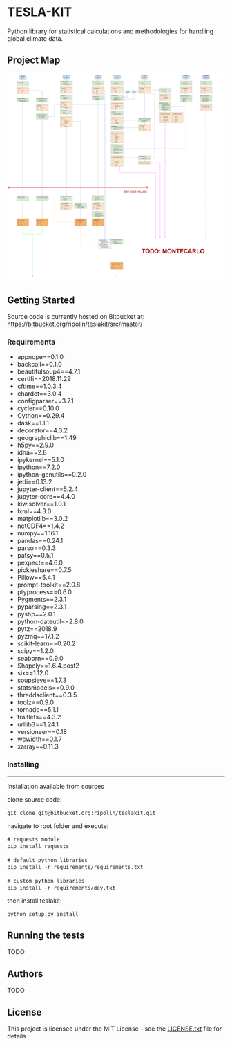 # TESLA-KIT 

Python library for statistical calculations and methodologies for handling global climate data.

## Project Map

![picture](img/map.svg)

## Getting Started

Source code is currently hosted on Bitbucket at: https://bitbucket.org/ripolln/teslakit/src/master/

### Requirements

* appnope==0.1.0
* backcall==0.1.0
* beautifulsoup4==4.7.1
* certifi==2018.11.29
* cftime==1.0.3.4
* chardet==3.0.4
* configparser==3.7.1
* cycler==0.10.0
* Cython==0.29.4
* dask==1.1.1
* decorator==4.3.2
* geographiclib==1.49
* h5py==2.9.0
* idna==2.8
* ipykernel==5.1.0
* ipython==7.2.0
* ipython-genutils==0.2.0
* jedi==0.13.2
* jupyter-client==5.2.4
* jupyter-core==4.4.0
* kiwisolver==1.0.1
* lxml==4.3.0
* matplotlib==3.0.2
* netCDF4==1.4.2
* numpy==1.16.1
* pandas==0.24.1
* parso==0.3.3
* patsy==0.5.1
* pexpect==4.6.0
* pickleshare==0.7.5
* Pillow==5.4.1
* prompt-toolkit==2.0.8
* ptyprocess==0.6.0
* Pygments==2.3.1
* pyparsing==2.3.1
* pyshp==2.0.1
* python-dateutil==2.8.0
* pytz==2018.9
* pyzmq==17.1.2
* scikit-learn==0.20.2
* scipy==1.2.0
* seaborn==0.9.0
* Shapely==1.6.4.post2
* six==1.12.0
* soupsieve==1.7.3
* statsmodels==0.9.0
* threddsclient==0.3.5
* toolz==0.9.0
* tornado==5.1.1
* traitlets==4.3.2
* urllib3==1.24.1
* versioneer==0.18
* wcwidth==0.1.7
* xarray==0.11.3

### Installing
- - -

Installation available from sources

clone source code:

```
git clone git@bitbucket.org:ripolln/teslakit.git
```

navigate to root folder and execute:

```
# requests module
pip install requests

# default python libraries 
pip install -r requirements/requirements.txt

# custom python libraries 
pip install -r requirements/dev.txt
```

then install teslakit:

```
python setup.py install
```

## Running the tests 

TODO

## Authors

TODO

## License

This project is licensed under the MIT License - see the [LICENSE.txt](LICENSE.txt) file for details




